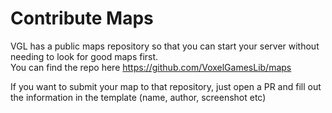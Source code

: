 # Contribute Maps

VGL has a public maps repository so that you can start your server without
needing to look for good maps first.  
You can find the repo here https://github.com/VoxelGamesLib/maps

If you want to submit your map to that repository, just open a PR and fill
out the information in the template (name, author, screenshot etc)

[//]: # (TODO add more stuff here once we have a proper process)